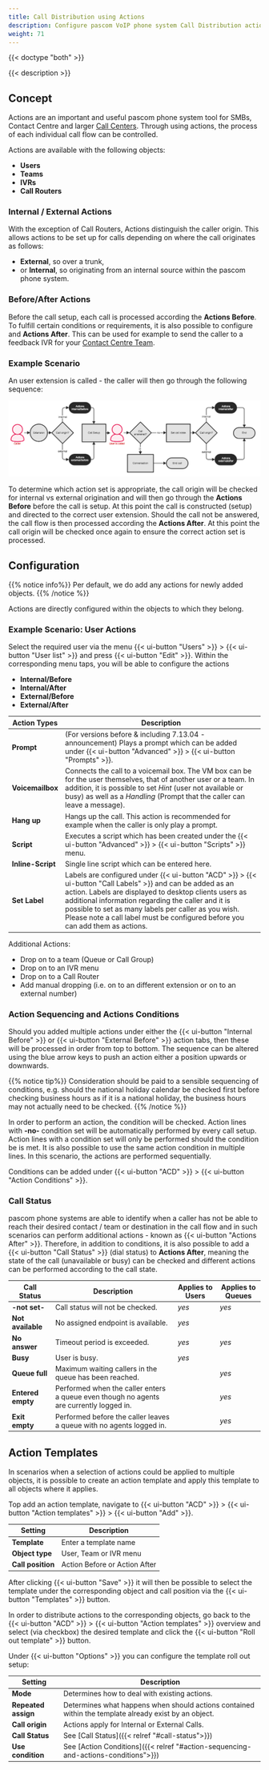 ```yaml
---
title: Call Distribution using Actions
description: Configure pascom VoIP phone system Call Distribution actions for professional call routing
weight: 71
---
```


{{< doctype "both" >}}
 
{{< description >}}


## Concept

Actions are an important and useful pascom phone system tool for SMBs, Contact Centre and larger [Call Centers](https://www.pascom.net/en/call-center "pascom CallCenter solutions"). Through using actions, the process of each individual call flow can be controlled.

Actions are available with the following objects:

+ **Users**
+ **Teams**
+ **IVRs**
+ **Call Routers**

### Internal / External Actions

With the exception of Call Routers, Actions distinguish the caller origin. This allows actions to be set up for calls depending on where the call originates as follows:

+ **External**, so over a trunk,
+ or **Internal**, so originating from an internal source within the pascom phone system.


### Before/After Actions

Before the call setup, each call is processed according the **Actions Before**. To fulfill certain conditions or requirements, it is also possible to configure and **Actions After**. This can be used for example to send the caller to a feedback IVR for your [Contact Centre Team](/en/call-center/ "pascom Contact Centre solutions").

### Example Scenario

An user extension is called - the caller will then go through the following sequence:

![pascom IP PBX ACD Actions](actions_example_en.png "pascom phone system call actions example call flow")

To determine which action set is appropriate, the call origin will be checked for internal vs external origination and will then go through the **Actions Before** before the call is setup. At this point the call is constructed (setup) and directed to the correct user extension. Should the call not be answered, the call flow is then processed according the **Actions After**. At this point the call origin will be checked once again to ensure the correct action set is processed.

## Configuration

{{% notice info%}}
Per default, we do add any actions for newly added objects.
{{% /notice %}}

Actions are directly configured within the objects to which they belong.

### Example Scenario: User Actions

Select the required user via the menu {{< ui-button "Users" >}} > {{< ui-button "User list" >}} and press {{< ui-button "Edit" >}}. Within the corresponding menu taps, you will be able to configure the actions

+ **Internal/Before**
+ **Internal/After**
+ **External/Before**
+ **External/After**

|Action Types|Description|
|---|---|
|**Prompt**|(For versions before & including 7.13.04 - announcement) Plays a prompt which can be added under {{< ui-button "Advanced" >}} > {{< ui-button "Prompts" >}}.|
|**Voicemailbox**|Connects the call to a voicemail box. The VM box can be for the user themselves, that of another user or a team. In addition, it is possible to set *Hint* (user not available or busy) as well as a *Handling* (Prompt that the caller can leave a message).|
|**Hang up**|Hangs up the call. This action is recommended for example when the caller is only play a prompt.|
|**Script**|Executes a script which has been created under the {{< ui-button "Advanced" >}} > {{< ui-button "Scripts" >}} menu.|
|**Inline-Script**|Single line script which can be entered here.|
|**Set Label**|Labels are configured under {{< ui-button "ACD" >}} > {{< ui-button "Call Labels" >}} and can be added as an action. Labels are displayed to desktop clients users as additional information regarding the caller and it is possible to set as many labels per caller as you wish. Please note a call label must be configured before you can add them as actions.|

Additional Actions:

+ Drop on to a team (Queue or Call Group)
+ Drop on to an IVR menu
+ Drop on to a Call Router
+ Add manual dropping (i.e. on to an different extension or on to an external number)


### Action Sequencing and Actions Conditions

Should you added multiple actions under either the {{< ui-button "Internal Before" >}} or {{< ui-button "External Before" >}} action tabs, then these will be processed in order from top to bottom. The sequence can be altered using the blue arrow keys to push an action either a position upwards or downwards.

{{% notice tip%}}
Consideration should be paid to a sensible sequencing of conditions, e.g. should the national holiday calendar be checked first before checking business hours as if it is a national holiday, the business hours may not actually need to be checked.
{{% /notice %}}

In order to perform an action, the condition will be checked. Action lines with **-no-** condition set will be automatically performed by every call setup. Action lines with a condition set will only be performed should the condition be is met. It is also possible to use the same action condition in multiple lines. In this scenario, the actions are performed sequentially.

Conditions can be added under {{< ui-button "ACD" >}} > {{< ui-button "Action Conditions" >}}.

### Call Status

pascom phone systems are able to identify when a caller has not be able to reach their desired contact / team or destination in the call flow and in such scenarios can perform additional actions - known as {{< ui-button "Actions After" >}}. Therefore, in addition to conditions, it is also possible to add a {{< ui-button "Call Status" >}} (dial status) to **Actions After**, meaning the state of the call (unavailable or busy) can be checked and different actions can be performed according to the call state.


|Call Status|Description|Applies to Users|Applies to Queues|
|---|---|---|---|
|**-not set-**|Call status will not be checked.|*yes*|*yes*|
|**Not available**|No assigned endpoint is available.|*yes*||
|**No answer**|Timeout period is exceeded.|*yes*|*yes*|
|**Busy**|User is busy.|*yes*||
|**Queue full**|Maximum waiting callers in the queue has been reached.||*yes*|
|**Entered empty**|Performed when the caller enters a queue even though no agents are currently logged in.||*yes*|
|**Exit empty**|Performed before the caller leaves a queue with no agents logged in.||*yes*|

<!-- |**Entry not possible**|||*yes*|
|**Exit not possible**|||*yes*| -->


## Action Templates

In scenarios when a selection of actions could be applied to multiple objects, it is possible to create an action template and apply this template to all objects where it applies.

Top add an action template, navigate to {{< ui-button "ACD" >}} > {{< ui-button "Action templates" >}} > {{< ui-button "Add" >}}.

|Setting|Description|
|---|---|
|**Template**|Enter a template name|
|**Object type**|User, Team or IVR menu|
|**Call position**|Action Before or Action After|

After clicking {{< ui-button "Save" >}} it will then be possible to select the template under the corresponding object and call position via the {{< ui-button "Templates" >}} button.

In order to distribute actions to the corresponding objects, go back to the {{< ui-button "ACD" >}} > {{< ui-button "Action templates" >}} overview and select (via checkbox) the desired template and click the {{< ui-button "Roll out template" >}} button.

Under {{< ui-button "Options" >}} you can configure the template roll out setup:

|Setting|Description|
|---|---|
|**Mode**|Determines how to deal with existing actions.|
|**Repeated assign**|Determines what happens when should actions contained within the template already exist by an object.|
|**Call origin**|Actions apply for Internal or External Calls.|
|**Call Status**|See [Call Status]({{< relref "#call-status">}})|
|**Use condition**|See [Action Conditions]({{< relref "#action-sequencing-and-actions-conditions">}})|